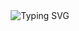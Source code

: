 <div align="center">
  <img src="https://readme-typing-svg.herokuapp.com?font=Fira+Code&size=32&duration=2800&pause=2000&color=A9FEF7&center=true&vCenter=true&width=940&lines=Hey!+I'm+Rishav+%F0%9F%91%8B;I'm+a+Data+Scientist;I+Love+Creating+Amazing+Things;Welcome+To+My+Profile!" alt="Typing SVG" />
</div>

